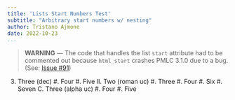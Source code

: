 ```yaml
---
title: 'Lists Start Numbers Test'
subtitle: "Arbitrary start numbers w/ nesting"
author: Tristano Ajmone
date: 2022-10-23
...
```


> **WARNING** — The code that handles the list `start` attribute had to be commented out because `html_start` crashes PMLC 3.1.0 due to a bug. (See: [Issue #91](https://github.com/pml-lang/pml-companion/issues/91))


3. Three (dec)
#. Four
#. Five
    II.  Two (roman uc)
    #.  Three
    #.  Four
#. Six
#. Seven
    C.  Three (alpha uc)
    #.  Four
    #.  Five
